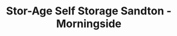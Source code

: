---
title: "Stor-Age Self Storage Sandton - Morningside"
url: /morningside/stor-age-self-storage-sandton-morningside/
shop: storage rental
---
